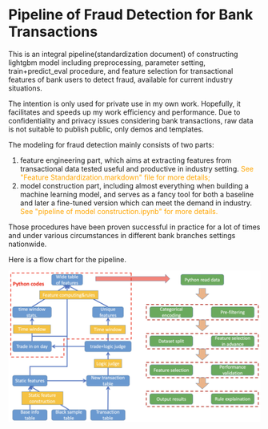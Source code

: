 # Pipeline of Fraud Detection for Bank Transactions

This is an integral pipeline(standardization document) of constructing lightgbm model including preprocessing, parameter setting, train+predict_eval procedure, and feature selection for transactional features of bank users to detect fraud, available for current industry situations.  

The intention is only used for private use in my own work. Hopefully, it facilitates and speeds up my work efficiency and performance. Due to confidentiality and privacy issues considering bank transactions, raw data is not suitable to publish public, only demos and templates.

The modeling for fraud detection mainly consists of two parts:

1. feature engineering part, which aims at extracting features from transactional data tested useful and productive in industry setting. <font color=orange>See "Feature Standardization.markdown" file for more details;</font>
2. model construction part, including almost everything when building a machine learning model, and serves as a fancy tool for both a baseline and later a fine-tuned version which can meet the demand in industry. <font color=orange>See "pipeline of model construction.ipynb" for more details. </font>

Those procedures have been proven successful in practice for a lot of times and under various circumstances in different bank branches settings nationwide.

Here is a flow chart for the pipeline.

![avatar](en_version.png)
